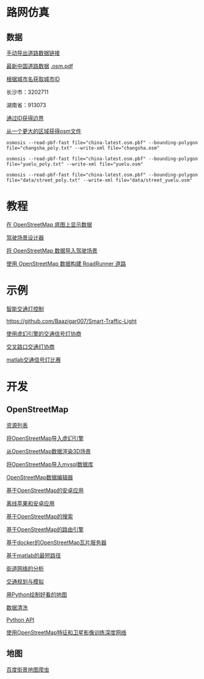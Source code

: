 


# 路网仿真
## 数据
[手动导出道路数据链接](https://www.openstreetmap.org/) 

[最新中国道路数据](https://download.geofabrik.de/asia/china-latest.osm.bz2)
[.osm.pdf](http://download.geofabrik.de/asia/china-latest.osm.pbf)

[根据城市名获取城市ID](https://nominatim.openstreetmap.org/ui/search.html)

长沙市：3202711

湖南省：913073

[通过ID获得边界](http://polygons.openstreetmap.fr/)


[从一个更大的区域获得osm文件](https://github.com/JamesChevalier/cities) 
```commandline
osmosis --read-pbf-fast file="china-latest.osm.pbf" --bounding-polygon file="changsha_poly.txt" --write-xml file="changsha.osm"
```

```commandline
osmosis --read-pbf-fast file="china-latest.osm.pbf" --bounding-polygon file="yuelu_poly.txt" --write-xml file="yuelu.osm"
```

```commandline
osmosis --read-pbf-fast file="china-latest.osm.pbf" --bounding-polygon file="data/street_poly.txt" --write-xml file="data/street_yuelu.osm"
```


# 教程
[在 OpenStreetMap 底图上显示数据](https://ww2.mathworks.cn/help/driving/ug/display-data-on-openstreetmap-basemap.html)

[驾驶场景设计器](https://ww2.mathworks.cn/help/driving/ref/drivingscenariodesigner-app.html)

[将 OpenStreetMap 数据导入驾驶场景](https://ww2.mathworks.cn/help/driving/ug/import-openstreetmap-data-into-driving-scenario.html) 

[使用 OpenStreetMap 数据构建 RoadRunner 道路](https://ww2.mathworks.cn/help/releases/R2022a/roadrunner/ug/build-roads-using-openstreetmap-data.html)


# 示例

[智能交通灯控制](https://github.com/MuhammedMegz/Smart-Traffic-light-control)

https://github.com/Baazigar007/Smart-Traffic-Light


[使用虚幻引擎的交通信号灯协商](https://ww2.mathworks.cn/help/driving/ug/traffic-light-negotiation-with-unreal-engine-visualization.html) 


[交叉路口交通灯协商](https://ww2.mathworks.cn/help/driving/traffic-negotiation-at-intersections.html?s_tid=srchtitle_Traffic%20Light%20Negotiation_9) 


[matlab交通信号灯比赛](https://github.com/mathworks/MathWorks-Excellence-in-Innovation/tree/main/projects/Traffic%20Light%20Negotiation%20and%20Perception-Based%20Detection)


# 开发
## OpenStreetMap
[资源列表](https://github.com/osmlab/awesome-openstreetmap)

[将OpenStreetMap导入虚幻引擎](https://github.com/ue4plugins/StreetMap) 

[从OpenStreetMap数据渲染3D场景](https://github.com/RodZill4/godot-openstreetmap)

[将OpenStreetMap导入mysql数据库](https://wiyi.org/importing-osm-into-mysql.html)

[OpenStreetMap数据编辑器](https://wiki.openstreetmap.org/wiki/JOSM) 

[基于OpenStreetMap的安卓应用](https://github.com/osmdroid/osmdroid)

[离线苹果和安卓应用](https://github.com/mapsme/omim) 

[基于OpenStreetMap的搜索](https://github.com/osm-search/Nominatim) 

[基于OpenStreetMap的路由引擎](https://github.com/valhalla/valhalla) 

[基于docker的OpenStreetMap瓦片服务器](https://github.com/geo-data/openstreetmap-tiles-docker)

[基于matlab的最短路径](https://github.com/johnyf/openstreetmap)

[街道网络的分析](https://github.com/gboeing/osmnx)

[交通规划与模拟](https://github.com/a-b-street/abstreet)

[用Python绘制好看的地图](https://github.com/marceloprates/prettymaps)

[数据清洗](https://github.com/iPhiliph/Data-Wrangling-OpenStreetMap)

[Python API](https://github.com/metaodi/osmapi)

[使用OpenStreetMap特征和卫星影像训练深度网络](https://github.com/trailbehind/DeepOSM) 


## 地图
[百度街景地图爬虫](https://blog.csdn.net/ZMT1849101245/article/details/88242232) 





